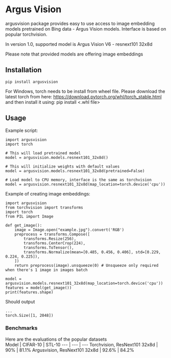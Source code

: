 # Argus Vision

argusvision package provides easy to use access to image embedding models pretrained on Bing data - Argus Vision models.
Interface is based on popular torchvision.

In version 1.0, supported model is Argus Vision V6 - resnext101 32x8d

Please note that provided models are offering image embeddings
## Installation
``pip install argusvision``

For Windows, torch needs to be install from wheel file.
Please download the latest torch from here: https://download.pytorch.org/whl/torch_stable.html
and then install it using: pip install <.whl file>

## Usage
Example script:  
```
import argusvision
import torch

# This will load pretrained model
model = argusvision.models.resnext101_32x8d()

# This will initialize weights with default values
model = argusvision.models.resnext101_32x8d(pretrained=False) 

# Load model to CPU memory, interface is the same as torchvision
model = argusvision.resnext101_32x8d(map_location=torch.device('cpu')) 
```

Example of creating image embeddings:
```
import argusvision
from torchvision import transforms
import torch
from PIL import Image

def get_image():
    image = Image.open("example.jpg").convert('RGB')
    preprocess = transforms.Compose([
        transforms.Resize(256),
        transforms.CenterCrop(224),
        transforms.ToTensor(),
        transforms.Normalize(mean=[0.485, 0.456, 0.406], std=[0.229, 0.224, 0.225]),
    ])
    return preprocess(image).unsqueeze(0) # Unsqueeze only required when there's 1 image in images batch

model = argusvision.models.resnext101_32x8d(map_location=torch.device('cpu'))
features = model(get_image())
print(features.shape)
```
Should output
```
...
torch.Size([1, 2048])
```
### Benchmarks
Here are the evaluations of the popular datasets  
Model | CIFAR-10 | STL-10
--- | --- | ---
Torchvision, ResNext101 32x8d | 90% | 81.1%
Argusvision, ResNext101 32x8d | 92.6% | 84.2%